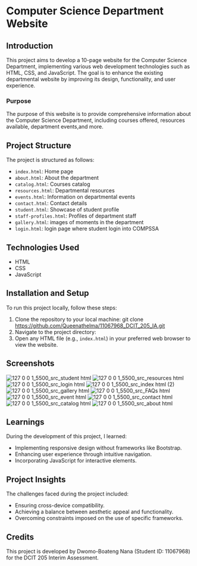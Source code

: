 # Computer Science Department Website

## Introduction
This project aims to develop a 10-page website for the Computer Science Department, implementing various web development technologies such as HTML, CSS, and JavaScript. The goal is to enhance the existing departmental website by improving its design, functionality, and user experience.

### Purpose
The purpose of this website is to provide comprehensive information about the Computer Science Department, including courses offered, resources available, department events,and more.

## Project Structure
The project is structured as follows:
- `index.html`: Home page
- `about.html`: About the department
- `catalog.html`: Courses catalog
- `resources.html`: Departmental resources
- `events.html`: Information on departmental events
- `contact.html`: Contact details
- `student.html`: Showcase of student profile
- `staff-profiles.html`: Profiles of department staff
- `gallery.html`: images of moments in the department
- `login.html`: login page where student login into COMPSSA
## Technologies Used
- HTML
- CSS
- JavaScript

## Installation and Setup
To run this project locally, follow these steps:
1. Clone the repository to your local machine:
   git clone https://github.com/Queenathelma/11067968_DCIT_205_IA.git
2.  Navigate to the project directory:
3. Open any HTML file (e.g., `index.html`) in your preferred web browser to view the website.

## Screenshots
![127 0 0 1_5500_src_student html](https://github.com/Queenathelma/11067968_DCIT_205_IA/assets/152209338/11b4be32-ed38-41dc-9dea-33077683e228)
![127 0 0 1_5500_src_resources html](https://github.com/Queenathelma/11067968_DCIT_205_IA/assets/152209338/74310ec5-d80d-4490-a764-4c87ae891c4d)
![127 0 0 1_5500_src_login html](https://github.com/Queenathelma/11067968_DCIT_205_IA/assets/152209338/0c48c336-f27d-476d-abf2-de53884c5a3c)
![127 0 0 1_5500_src_index html (2)](https://github.com/Queenathelma/11067968_DCIT_205_IA/assets/152209338/da514835-c6f1-4c6c-83ad-7a7670b38d99)
![127 0 0 1_5500_src_gallery html](https://github.com/Queenathelma/11067968_DCIT_205_IA/assets/152209338/d053dd04-2a18-4205-8399-49aa2d5a3dd5)
![127 0 0 1_5500_src_FAQs html](https://github.com/Queenathelma/11067968_DCIT_205_IA/assets/152209338/3f88f4d3-aeb0-4d3d-8d76-dc25220b5e65)
![127 0 0 1_5500_src_event html](https://github.com/Queenathelma/11067968_DCIT_205_IA/assets/152209338/eefbbbea-0a5a-46f2-8d59-c522b50d5858)
![127 0 0 1_5500_src_contact html](https://github.com/Queenathelma/11067968_DCIT_205_IA/assets/152209338/414756e3-261d-4941-bf8b-8033bb934c6b)
![127 0 0 1_5500_src_catalog html](https://github.com/Queenathelma/11067968_DCIT_205_IA/assets/152209338/70c28e17-6196-4bc7-a94a-e7df4026acf9)
![127 0 0 1_5500_src_about html](https://github.com/Queenathelma/11067968_DCIT_205_IA/assets/152209338/5ddb6fdc-9467-4299-ae61-f60b99cfec84)



## Learnings
During the development of this project, I learned:
- Implementing responsive design without frameworks like Bootstrap.
- Enhancing user experience through intuitive navigation.
- Incorporating JavaScript for interactive elements.

## Project Insights
The challenges faced during the project included:
- Ensuring cross-device compatibility.
- Achieving a balance between aesthetic appeal and functionality.
- Overcoming constraints imposed on the use of specific frameworks.

## Credits
This project is developed by Dwomo-Boateng Nana (Student ID: 11067968) for the DCIT 205 Interim Assessment.

